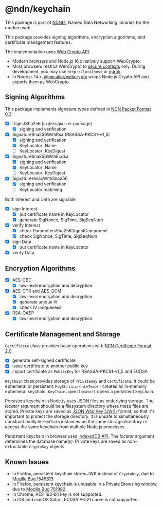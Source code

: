 # @ndn/keychain

This package is part of [NDNts](https://yoursunny.com/p/NDNts/), Named Data Networking libraries for the modern web.

This package provides signing algorithms, encryption algorithms, and certificate management features.

The implementation uses [Web Crypto API](https://developer.mozilla.org/en-US/docs/Web/API/Web_Crypto_API).

* Modern browsers and Node.js 16.x natively support WebCrypto.
* Most browsers restrict WebCrypto to [secure contexts](https://www.w3.org/TR/powerful-features/) only.
  During development, you may use `http://localhost` or [ngrok](https://ngrok.com/).
* In Node.js 14.x, [@peculiar/webcrypto](https://www.npmjs.com/package/@peculiar/webcrypto) wraps Node.js Crypto API and exports them as WebCrypto.

## Signing Algorithms

This package implements signature types defined in [NDN Packet Format 0.3](https://named-data.net/doc/NDN-packet-spec/0.3/signature.html):

* [X] DigestSha256 (in `@ndn/packet` package)
  * [X] signing and verification
* [X] SignatureSha256WithRsa (RSASSA-PKCS1-v1\_5)
  * [X] signing and verification
  * [X] KeyLocator .Name
  * [ ] KeyLocator .KeyDigest
* [X] SignatureSha256WithEcdsa
  * [X] signing and verification
  * [X] KeyLocator .Name
  * [ ] KeyLocator .KeyDigest
* [X] SignatureHmacWithSha256
  * [X] signing and verification
  * [ ] KeyLocator matching

Both Interest and Data are signable.

* [X] sign Interest
  * [X] put certificate name in KeyLocator
  * [X] generate SigNonce, SigTime, SigSeqNum
* [X] verify Interest
  * [X] check ParametersSha256DigestComponent
  * [X] check SigNonce, SigTime, SigSeqNum
* [X] sign Data
  * [X] put certificate name in KeyLocator
* [X] verify Data

## Encryption Algorithms

* [X] AES-CBC
  * [X] low-level encryption and decryption
* [X] AES-CTR and AES-GCM
  * [X] low-level encryption and decryption
  * [X] generate unique IV
  * [X] check IV uniqueness
* [X] RSA-OAEP
  * [X] low-level encryption and decryption

## Certificate Management and Storage

`Certificate` class provides basic operations with [NDN Certificate Format 2.0](https://named-data.net/doc/ndn-cxx/0.7.0/specs/certificate-format.html).

* [X] generate self-signed certificate
* [X] issue certificate to another public key
* [X] import certificate as `PublicKey` for RSASSA-PKCS1-v1\_5 and ECDSA

`KeyChain` class provides storage of `PrivateKey` and `Certificate`.
It could be ephemeral or persistent.
`KeyChain.createTemp()` creates an in-memory ephemeral keychain.
`KeyChain.open(locator)` opens a persistent keychain.

Persistent keychain in Node.js uses JSON files as underlying storage.
The *locator* argument should be a filesystem directory where these files are stored.
Private keys are saved as [JSON Web Key (JWK)](https://tools.ietf.org/html/rfc7517) format, so that it's important to protect the storage directory.
It is unsafe to simultaneously construct multiple `KeyChain` instances on the same storage directory or access the same keychain from multiple Node.js processes.

Persistent keychain in browser uses [IndexedDB API](https://developer.mozilla.org/en-US/docs/Web/API/IndexedDB_API).
The *locator* argument determines the database name(s).
Private keys are saved as non-extractable `CryptoKey` objects.

## Known Issues

* In Firefox, persistent keychain stores JWK instead of `CryptoKey`, due to [Mozilla Bug 1545813](https://bugzilla.mozilla.org/show_bug.cgi?id=1545813).
* In Firefox, persistent keychain is unusable in a Private Browsing window, due to [Mozilla Bug 781982](https://bugzilla.mozilla.org/show_bug.cgi?id=1639542).
* In Chrome, AES 192-bit key is not supported.
* In iOS and macOS Safari, ECDSA P-521 curve is not supported.
